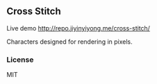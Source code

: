 
Cross Stitch
------

Live demo http://repo.jiyinyiyong.me/cross-stitch/

Characters designed for rendering in pixels.

### License

MIT